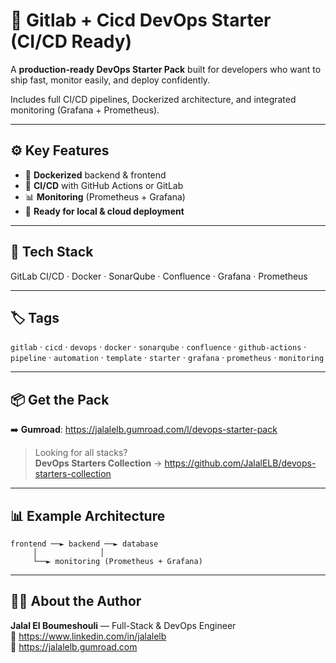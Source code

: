 

# 🚀 Gitlab + Cicd DevOps Starter (CI/CD Ready)

A **production-ready DevOps Starter Pack** built for developers who want to ship fast, monitor easily, and deploy confidently.

Includes full CI/CD pipelines, Dockerized architecture, and integrated monitoring (Grafana + Prometheus).

---

## ⚙️ Key Features
- 🐳 **Dockerized** backend & frontend  
- 🔄 **CI/CD** with GitHub Actions or GitLab  
- 📊 **Monitoring** (Prometheus + Grafana)  
- 🚀 **Ready for local & cloud deployment**

---

## 🧩 Tech Stack
GitLab CI/CD · Docker · SonarQube · Confluence · Grafana · Prometheus

---

## 🏷️ Tags
`gitlab` · `cicd` · `devops` · `docker` · `sonarqube` · `confluence` · `github-actions` · `pipeline` · `automation` · `template` · `starter` · `grafana` · `prometheus` · `monitoring`

---

## 📦 Get the Pack
➡️ **Gumroad**: https://jalalelb.gumroad.com/l/devops-starter-pack

> Looking for all stacks?  
> **DevOps Starters Collection** → https://github.com/JalalELB/devops-starters-collection

---

## 📊 Example Architecture
```text
frontend ──► backend ──► database
     │              │
     └──► monitoring (Prometheus + Grafana)
```

---

## 🧑‍💻 About the Author
**Jalal El Boumeshouli** — Full-Stack & DevOps Engineer  
💼 https://www.linkedin.com/in/jalalelb  
🛒 https://jalalelb.gumroad.com
